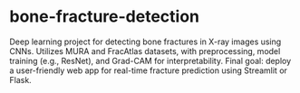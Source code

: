 # bone-fracture-detection
Deep learning project for detecting bone fractures in X-ray images using CNNs. Utilizes MURA and FracAtlas datasets, with preprocessing, model training (e.g., ResNet), and Grad-CAM for interpretability. Final goal: deploy a user-friendly web app for real-time fracture prediction using Streamlit or Flask.
